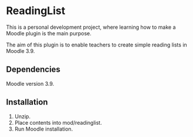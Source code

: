 # ReadingList

This is a personal development project, where learning how to make a Moodle plugin is the main purpose.

The aim of this plugin is to enable teachers to create simple reading lists in Moodle 3.9.

## Dependencies

Moodle version 3.9.

## Installation

1.  Unzip.
2.  Place contents into mod/readinglist.
3.  Run Moodle installation.